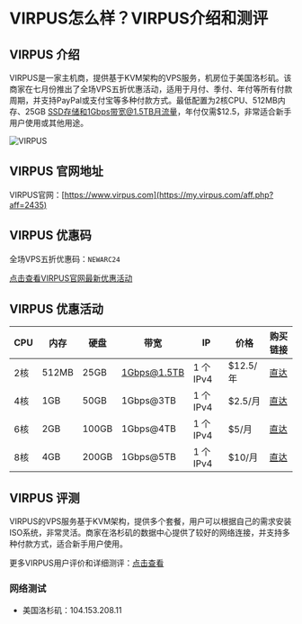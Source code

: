 # VIRPUS怎么样？VIRPUS介绍和测评

## VIRPUS 介绍

VIRPUS是一家主机商，提供基于KVM架构的VPS服务，机房位于美国洛杉矶。该商家在七月份推出了全场VPS五折优惠活动，适用于月付、季付、年付等所有付款周期，并支持PayPal或支付宝等多种付款方式。最低配置为2核CPU、512MB内存、25GB SSD存储和1Gbps带宽@1.5TB月流量，年付仅需$12.5，非常适合新手用户使用或其他用途。

![VIRPUS](https://github.com/user-attachments/assets/6c1e4412-7fac-47bd-8caf-c645a27b3828)

## VIRPUS 官网地址

VIRPUS官网：[https://www.virpus.com](https://my.virpus.com/aff.php?aff=2435)

## VIRPUS 优惠码

全场VPS五折优惠码：`NEWARC24`

[点击查看VIRPUS官网最新优惠活动](https://my.virpus.com/aff.php?aff=2435)

## VIRPUS 优惠活动

| CPU  | 内存   | 硬盘    | 带宽            | IP          | 价格       | 购买链接                                                                                   |
|------|--------|---------|-----------------|-------------|------------|--------------------------------------------------------------------------------------------|
| 2核   | 512MB  | 25GB    | 1Gbps@1.5TB     | 1 个 IPv4   | $12.5/年   | [直达](https://my.virpus.com/aff.php?aff=2435&pid=199)                                      |
| 4核   | 1GB    | 50GB    | 1Gbps@3TB       | 1 个 IPv4   | $2.5/月    | [直达](https://my.virpus.com/aff.php?aff=2435&pid=200)                                      |
| 6核   | 2GB    | 100GB   | 1Gbps@4TB       | 1 个 IPv4   | $5/月      | [直达](https://my.virpus.com/aff.php?aff=2435&pid=201)                                      |
| 8核   | 4GB    | 200GB   | 1Gbps@5TB       | 1 个 IPv4   | $10/月     | [直达](https://my.virpus.com/aff.php?aff=2435&pid=202)                                      |

## VIRPUS 评测

VIRPUS的VPS服务基于KVM架构，提供多个套餐，用户可以根据自己的需求安装ISO系统，非常灵活。商家在洛杉矶的数据中心提供了较好的网络连接，并支持多种付款方式，适合新手用户使用。

更多VIRPUS用户评价和详细测评：[点击查看](https://my.virpus.com/aff.php?aff=2435)

### 网络测试

- 美国洛杉矶：104.153.208.11

